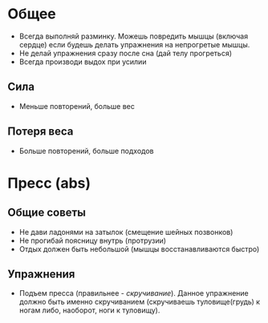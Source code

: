 # Общее

+ Всегда выполняй разминку. Можешь повредить мышцы (включая сердце) если
будешь делать упражнения на непрогретые мышцы.  
+ Не делай упражнения сразу после сна (дай телу прогреться)  
+ Всегда производи выдох при усилии  


## Сила

+ Меньше повторений, больше вес  

## Потеря веса

+ Больше повторений, больше подходов  

# Пресс (abs)

## Общие советы

+ Не дави ладонями на затылок (смещение шейных позвонков)  
+ Не прогибай поясницу внутрь (протрузии)  
+ Отдых должен быть небольшой (мышцы восстанавливаются быстро)  

## Упражнения

+ Подъем пресса (правильнее - _скручивание_). Данное упражнение должно
  быть именно скручиванием (скручиваешь туловище(грудь) к ногам либо,
  наоборот, ноги к туловищу).  

